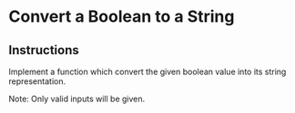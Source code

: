 # Convert a Boolean to a String

## Instructions

Implement a function which convert the given boolean value into 
its string representation.

Note: Only valid inputs will be given.
